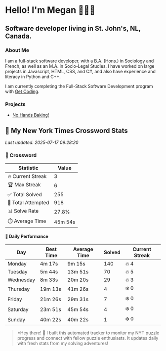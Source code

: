 # Hello! I'm Megan 👩🏻‍💻

## Software developer living in St. John's, NL, Canada.

### About Me

<p>I am a full-stack software developer, with a B.A. (Hons.) in Sociology and French, as well as an M.A. in Socio-Legal Studies. I have worked on large projects in Javascript, HTML, CSS, and C#, and also have experience and literacy in Python and C++.</p>

I am currently completing the Full-Stack Software Development program with [Get Coding](https://www.getcoding.ca/).

### Projects

* [No Hands Baking!](https://mpartificer.github.io/NoHandsBaking/)

<!-- NYT_STATS_START -->
## 🧩 My New York Times Crossword Stats

*Last updated: 2025-07-17 09:28:20*

### 🎯 Crossword

| Statistic | Value |
|-----------|-------|
| 🔥 Current Streak | 3 |
| 🏆 Max Streak | 6 |
| ✅ Total Solved | 255 |
| 🎲 Total Attempted | 918 |
| 📊 Solve Rate | 27.8% |
| ⏱️ Average Time | 45m 54s |

#### 📅 Daily Performance

| Day | Best Time | Average Time | Solved | Current Streak |
|-----|-----------|--------------|--------|----------------|
| Monday | 4m 17s | 9m 15s | 140 | 🔥 4 |
| Tuesday | 5m 44s | 13m 51s | 70 | 🔥 5 |
| Wednesday | 8m 33s | 20m 20s | 29 | 🔥 3 |
| Thursday | 19m 13s | 41m 26s | 4 | ❄️ 0 |
| Friday | 21m 26s | 29m 31s | 7 | ❄️ 0 |
| Saturday | 23m 51s | 45m 54s | 4 | ❄️ 0 |
| Sunday | 40m 22s | 40m 22s | 1 | ❄️ 0 |


<!-- NYT_STATS_END -->

> *Hey there! 👋 I built this automated tracker to monitor my NYT puzzle progress and connect with fellow puzzle enthusiasts. It updates daily with fresh stats from my solving adventures!
